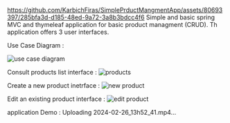 
https://github.com/KarbichFiras/SimplePrductMangmentApp/assets/80693397/285bfa3d-d185-48ed-9a72-3a8b3bdcc4f6
Simple and basic spring MVC and thymeleaf application for basic product managment (CRUD).
Th application offers 3 user interfaces.

Use Case Diagram :

![use case diagram](https://github.com/KarbichFiras/SimplePrductMangmentApp/assets/80693397/d48b4611-42df-4993-b9ce-ba3644f3caf7)

Consult products list interface :
![products](https://github.com/KarbichFiras/SimplePrductMangmentApp/assets/80693397/448b6860-9ae1-44bb-802f-2cd99f40bc3e)

Create a new product inetrface :
![new product](https://github.com/KarbichFiras/SimplePrductMangmentApp/assets/80693397/05da9793-1ccd-4ee7-8d86-2eebd52534e5)

Edit an existing product interface :
![edit product](https://github.com/KarbichFiras/SimplePrductMangmentApp/assets/80693397/f08c7aad-b318-4d40-8624-cbe134301ef3)

application Demo :
Uploading 2024-02-26_13h52_41.mp4…
